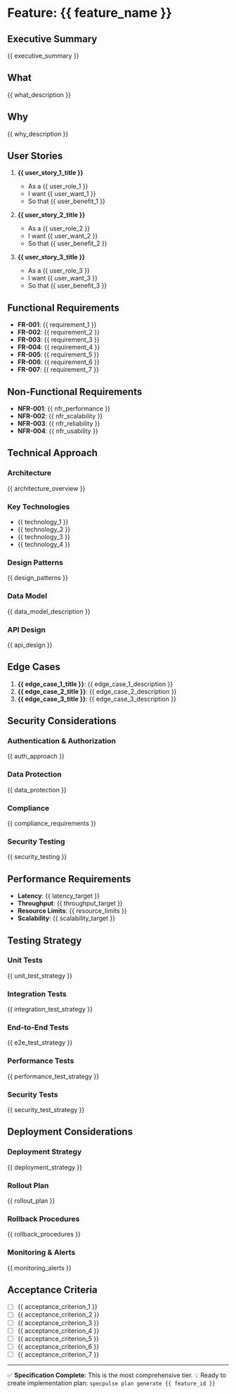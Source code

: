 <!-- TIER: complete -->
# Feature: {{ feature_name }}

<!-- LLM GUIDANCE:
This is the complete tier for production-grade features. Provide comprehensive details covering
all aspects: functional, non-functional, security, testing, and deployment.
This is the most detailed tier - no further expansion available.
-->

## Executive Summary
{{ executive_summary }}

<!-- LLM GUIDANCE: 2-3 sentences summarizing the feature, its purpose, and expected impact -->

## What
{{ what_description }}

<!-- LLM GUIDANCE: Clear, comprehensive description of what is being built (3-5 sentences) -->

## Why
{{ why_description }}

<!-- LLM GUIDANCE: Business value, user benefit, or problem being solved (3-5 sentences) -->

## User Stories
<!-- LLM GUIDANCE: 3-5 detailed user stories in "As a... I want... So that..." format -->

1. **{{ user_story_1_title }}**
   - As a {{ user_role_1 }}
   - I want {{ user_want_1 }}
   - So that {{ user_benefit_1 }}

2. **{{ user_story_2_title }}**
   - As a {{ user_role_2 }}
   - I want {{ user_want_2 }}
   - So that {{ user_benefit_2 }}

3. **{{ user_story_3_title }}**
   - As a {{ user_role_3 }}
   - I want {{ user_want_3 }}
   - So that {{ user_benefit_3 }}

## Functional Requirements
<!-- LLM GUIDANCE: 5-10 specific, testable requirements with FR-XXX identifiers -->

- **FR-001**: {{ requirement_1 }}
- **FR-002**: {{ requirement_2 }}
- **FR-003**: {{ requirement_3 }}
- **FR-004**: {{ requirement_4 }}
- **FR-005**: {{ requirement_5 }}
- **FR-006**: {{ requirement_6 }}
- **FR-007**: {{ requirement_7 }}

## Non-Functional Requirements
<!-- LLM GUIDANCE: Performance, scalability, reliability, usability requirements with NFR-XXX identifiers -->

- **NFR-001**: {{ nfr_performance }}
- **NFR-002**: {{ nfr_scalability }}
- **NFR-003**: {{ nfr_reliability }}
- **NFR-004**: {{ nfr_usability }}

## Technical Approach
<!-- LLM GUIDANCE: Detailed architecture, key technologies, design patterns, data models, APIs -->

### Architecture
{{ architecture_overview }}

### Key Technologies
- {{ technology_1 }}
- {{ technology_2 }}
- {{ technology_3 }}
- {{ technology_4 }}

### Design Patterns
{{ design_patterns }}

### Data Model
{{ data_model_description }}

### API Design
{{ api_design }}

## Edge Cases
<!-- LLM GUIDANCE: Error conditions, boundary cases, exceptional scenarios -->

1. **{{ edge_case_1_title }}**: {{ edge_case_1_description }}
2. **{{ edge_case_2_title }}**: {{ edge_case_2_description }}
3. **{{ edge_case_3_title }}**: {{ edge_case_3_description }}

## Security Considerations
<!-- LLM GUIDANCE: Authentication, authorization, data protection, compliance requirements -->

### Authentication & Authorization
{{ auth_approach }}

### Data Protection
{{ data_protection }}

### Compliance
{{ compliance_requirements }}

### Security Testing
{{ security_testing }}

## Performance Requirements
<!-- LLM GUIDANCE: Specific, measurable performance targets -->

- **Latency**: {{ latency_target }}
- **Throughput**: {{ throughput_target }}
- **Resource Limits**: {{ resource_limits }}
- **Scalability**: {{ scalability_target }}

## Testing Strategy
<!-- LLM GUIDANCE: Comprehensive testing approach covering all test types -->

### Unit Tests
{{ unit_test_strategy }}

### Integration Tests
{{ integration_test_strategy }}

### End-to-End Tests
{{ e2e_test_strategy }}

### Performance Tests
{{ performance_test_strategy }}

### Security Tests
{{ security_test_strategy }}

## Deployment Considerations
<!-- LLM GUIDANCE: Deployment strategy, rollout plan, rollback procedures, monitoring -->

### Deployment Strategy
{{ deployment_strategy }}

### Rollout Plan
{{ rollout_plan }}

### Rollback Procedures
{{ rollback_procedures }}

### Monitoring & Alerts
{{ monitoring_alerts }}

## Acceptance Criteria
<!-- LLM GUIDANCE: 5-10 comprehensive, testable criteria that define "done" -->

- [ ] {{ acceptance_criterion_1 }}
- [ ] {{ acceptance_criterion_2 }}
- [ ] {{ acceptance_criterion_3 }}
- [ ] {{ acceptance_criterion_4 }}
- [ ] {{ acceptance_criterion_5 }}
- [ ] {{ acceptance_criterion_6 }}
- [ ] {{ acceptance_criterion_7 }}

---
✅ **Specification Complete**: This is the most comprehensive tier.
💡 Ready to create implementation plan: `specpulse plan generate {{ feature_id }}`
